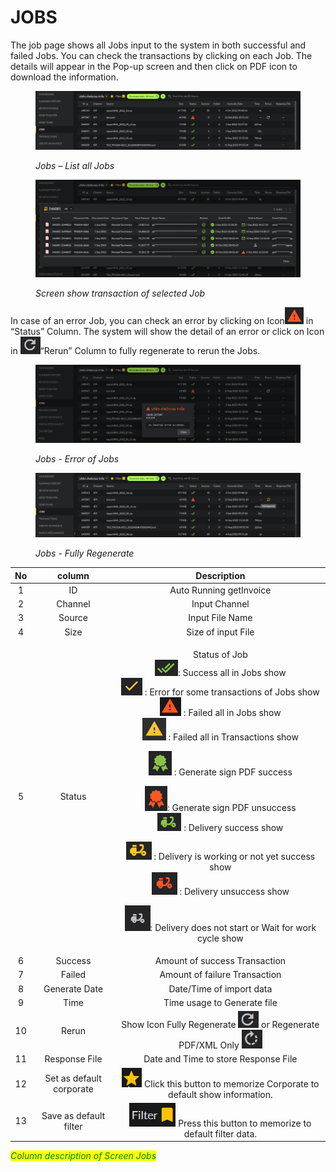 # JOBS

The job page shows all Jobs input to the system in both successful and failed Jobs. You can check the transactions by clicking on each Job. The details will appear in the Pop-up screen and then click on PDF icon to download the information.

<figure><img src="../.gitbook/assets/image (51).png" alt=""><figcaption><p><em>Jobs – List all Jobs</em></p></figcaption></figure>

<figure><img src="../.gitbook/assets/image (20).png" alt=""><figcaption><p><em>Screen show transaction of selected Job</em></p></figcaption></figure>

In case of an error Job, you can check an error by clicking on Icon![](<../.gitbook/assets/image (47).png>) in “Status” Column. The system will show the detail of an error or click on Icon in ![](<../.gitbook/assets/image (74).png>)“Rerun” Column to fully regenerate to rerun the Jobs.

<figure><img src="../.gitbook/assets/image (52).png" alt=""><figcaption><p><em>Jobs - Error of Jobs</em></p></figcaption></figure>

<figure><img src="../.gitbook/assets/image (39).png" alt=""><figcaption><p><em>Jobs - Fully Regenerate</em></p></figcaption></figure>

|  No |          column          |                                                                                                                                                                                                                                                                                                                                                                                                                                                                            Description                                                                                                                                                                                                                                                                                                                                                                                                                                                                            |
| :-: | :----------------------: | :---------------------------------------------------------------------------------------------------------------------------------------------------------------------------------------------------------------------------------------------------------------------------------------------------------------------------------------------------------------------------------------------------------------------------------------------------------------------------------------------------------------------------------------------------------------------------------------------------------------------------------------------------------------------------------------------------------------------------------------------------------------------------------------------------------------------------------------------------------------------------------------------------------------------------------------------------------------: |
|  1  |            ID            |                                                                                                                                                                                                                                                                                                                                                                                                                                                                      Auto Running getInvoice                                                                                                                                                                                                                                                                                                                                                                                                                                                                      |
|  2  |          Channel         |                                                                                                                                                                                                                                                                                                                                                                                                                                                                           Input Channel                                                                                                                                                                                                                                                                                                                                                                                                                                                                           |
|  3  |          Source          |                                                                                                                                                                                                                                                                                                                                                                                                                                                                          Input File Name                                                                                                                                                                                                                                                                                                                                                                                                                                                                          |
|  4  |           Size           |                                                                                                                                                                                                                                                                                                                                                                                                                                                                         Size of input File                                                                                                                                                                                                                                                                                                                                                                                                                                                                        |
|  5  |          Status          | <p>Status of Job<br> <img src="../.gitbook/assets/image (3).png" alt="">: Success all in Jobs show<br><img src="../.gitbook/assets/image (73).png" alt=""> : Error for some transactions of Jobs show<br><img src="../.gitbook/assets/image (85).png" alt=""> : Failed all in Jobs show<br><img src="../.gitbook/assets/image (26).png" alt=""> : Failed all in Transactions show</p><p><img src="../.gitbook/assets/image (31).png" alt=""> : Generate sign PDF success</p><p> <img src="../.gitbook/assets/image (25).png" alt="">: Generate sign PDF unsuccess<br><img src="../.gitbook/assets/image (93).png" alt=""> : Delivery success show</p><p><img src="../.gitbook/assets/image (82).png" alt=""> : Delivery is working or not yet success show<br><img src="../.gitbook/assets/image (58).png" alt=""> : Delivery unsuccess show</p><p> <img src="../.gitbook/assets/image (76).png" alt="">: Delivery does not start or Wait for work cycle show</p> |
|  6  |          Success         |                                                                                                                                                                                                                                                                                                                                                                                                                                                                   Amount of success Transaction                                                                                                                                                                                                                                                                                                                                                                                                                                                                   |
|  7  |          Failed          |                                                                                                                                                                                                                                                                                                                                                                                                                                                                   Amount of failure Transaction                                                                                                                                                                                                                                                                                                                                                                                                                                                                   |
|  8  |       Generate Date      |                                                                                                                                                                                                                                                                                                                                                                                                                                                                      Date/Time of import data                                                                                                                                                                                                                                                                                                                                                                                                                                                                     |
|  9  |           Time           |                                                                                                                                                                                                                                                                                                                                                                                                                                                                    Time usage to Generate file                                                                                                                                                                                                                                                                                                                                                                                                                                                                    |
|  10 |           Rerun          |                                                                                                                                                                                                                                                                                                                                                                                                           Show Icon Fully Regenerate ![](<../.gitbook/assets/image (41).png>)       or Regenerate PDF/XML Only ![](<../.gitbook/assets/image (64).png>)                                                                                                                                                                                                                                                                                                                                                                                                           |
|  11 |       Response File      |                                                                                                                                                                                                                                                                                                                                                                                                                                                                Date and Time to store Response File                                                                                                                                                                                                                                                                                                                                                                                                                                                               |
|  12 | Set as default corporate |                                                                                                                                                                                                                                                                                                                                                                                                                            ![](<../.gitbook/assets/image (44).png>) Click this button to memorize Corporate to default show information.                                                                                                                                                                                                                                                                                                                                                                                                                          |
|  13 |  Save as default filter  |                                                                                                                                                                                                                                                                                                                                                                                                                                   ![](<../.gitbook/assets/image (56).png>) Press this button to memorize to default filter data.                                                                                                                                                                                                                                                                                                                                                                                                                                  |

_<mark style="color:green;">Column description of Screen Jobs</mark>_
